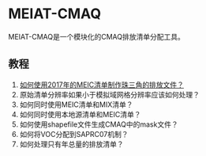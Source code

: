 # MEIAT-CMAQ
 MEIAT-CMAQ是一个模块化的CMAQ排放清单分配工具。

## 教程

1. [如何使用2017年的MEIC清单制作珠三角的排放文件？](Doc/Adopt_MEIC_for_PRD_emission_file.md)
2. 原始清单分辨率如果小于模拟域网格分辨率应该如何处理？
3. 如何同时使用MEIC清单和MIX清单？
4. 如何同时使用本地源清单和MEIC清单？
5. 如何使用shapefile文件生成CMAQ中的mask文件？
6. 如何将VOC分配到SAPRC07机制？
7. 如何处理只有年总量的排放清单？



